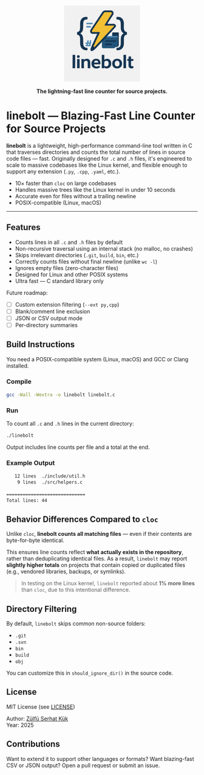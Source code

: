 <p align="center">
  <img src="linebolt.png" alt="linebolt logo" width="200"/>
</p>

<p align="center"><b>The lightning-fast line counter for source projects.</b></p>

# linebolt — Blazing-Fast Line Counter for Source Projects

**linebolt** is a lightweight, high-performance command-line tool written in C that traverses directories and counts the total number of lines in source code files — fast. Originally designed for `.c` and `.h` files, it's engineered to scale to massive codebases like the Linux kernel, and flexible enough to support any extension (`.py`, `.cpp`, `.yaml`, etc.).

* 10× faster than `cloc` on large codebases  
* Handles massive trees like the Linux kernel in under 10 seconds  
* Accurate even for files without a trailing newline  
* POSIX-compatible (Linux, macOS)

---

## Features
* Counts lines in all `.c` and `.h` files by default
* Non-recursive traversal using an internal stack (no malloc, no crashes)
* Skips irrelevant directories (`.git`, `build`, `bin`, etc.)
* Correctly counts files without final newline (unlike `wc -l`)
* Ignores empty files (zero-character files)
* Designed for Linux and other POSIX systems
* Ultra fast — C standard library only

Future roadmap:
* [ ] Custom extension filtering (`--ext py,cpp`)
* [ ] Blank/comment line exclusion
* [ ] JSON or CSV output mode
* [ ] Per-directory summaries

## Build Instructions
You need a POSIX-compatible system (Linux, macOS) and GCC or Clang installed.

### Compile
```bash
gcc -Wall -Wextra -o linebolt linebolt.c
```

### Run
To count all `.c` and `.h` lines in the current directory:

```bash
./linebolt
```

Output includes line counts per file and a total at the end.

### Example Output
```   23 lines  ./src/main.c
   12 lines  ./include/util.h
    9 lines  ./src/helpers.c

=============================
Total lines: 44 
```
## Behavior Differences Compared to `cloc`

Unlike `cloc`, **linebolt counts all matching files** — even if their contents are byte-for-byte identical.

This ensures line counts reflect **what actually exists in the repository**, rather than deduplicating identical files. As a result, `linebolt` may report **slightly higher totals** on projects that contain copied or duplicated files (e.g., vendored libraries, backups, or symlinks).

> In testing on the Linux kernel, `linebolt` reported about **1% more lines** than `cloc`, due to this intentional difference.



## Directory Filtering
By default, `linebolt` skips common non-source folders:
* `.git`
* `.svn`
* `bin`
* `build`
* `obj`  

You can customize this in `should_ignore_dir()` in the source code.

## License
MIT License (see [LICENSE](LICENSE))

Author: [Zülfü Serhat Kük](https://github.com/RealSeroMan)  
Year: 2025

## Contributions
Want to extend it to support other languages or formats? Want blazing-fast CSV or JSON output? Open a pull request or submit an issue.
